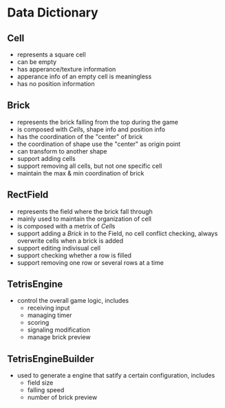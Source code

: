 # Data Dictionary

## Cell
- represents a square cell
- can be empty
- has apperance/texture information
- apperance info of an empty cell is meaningless
- has no position information

## Brick
- represents the brick falling from the top during the game
- is composed with *Cell*s, shape info and position info
- has the coordination of the "center" of brick
- the coordination of shape use the "center" as origin point
- can transform to another shape
- support adding cells
- support removing all cells, but not one specific cell
- maintain the max & min coordination of brick

## RectField
- represents the field where the brick fall through
- mainly used to maintain the organization of cell
- is composed with a metrix of *Cell*s
- support adding a *Brick* in to the Field, no cell conflict checking, 
  always overwrite cells when a brick is added
- support editing indivisual cell
- support checking whether a row is filled
- support removing one row or several rows at a time

## TetrisEngine
- control the overall game logic, includes
  - receiving input
  - managing timer
  - scoring
  - signaling modification
  - manage brick preview

## TetrisEngineBuilder
- used to generate a engine that satify a certain configuration, includes
  - field size
  - falling speed
  - number of brick preview
